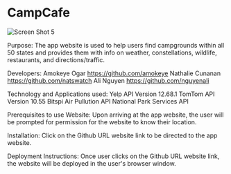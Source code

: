 # CampCafe

![Screen Shot 5](https://user-images.githubusercontent.com/67357469/92428193-4d49b380-f143-11ea-94c2-15430008cb70.jpg)


Purpose:
The app website is used to help users find campgrounds within all 50 states and provides them with info on weather, constellations, wildlife, restaurants, and directions/traffic.

Developers:
Amokeye Ogar https://github.com/amokeye
Nathalie Cunanan https://github.com/natswatch
Ali Nguyen https://github.com/nguyenali


Technology and Applications used:
Yelp API                        Version 12.68.1
TomTom API                      Version 10.55
Bitspi Air Pullution API
National Park Services API



Prerequisites to use Website:
Upon arriving at the app website, the user will be prompted for permission for the website to know their location.


Installation:
Click on the Github URL website link to be directed to the app website.



Deployment Instructions:
Once user clicks on the Github URL website link, the website will be deployed in the user's browser window.